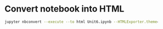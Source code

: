 
# Convert notebook into HTML
``` bash
jupyter nbconvert --execute --to html Unit6.ipynb --HTMLExporter.theme=dark  
```